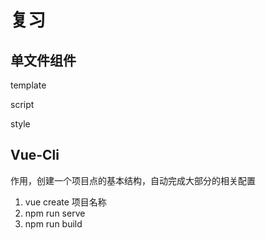 # 复习

## 单文件组件

template

script

style

## Vue-Cli

作用，创建一个项目点的基本结构，自动完成大部分的相关配置

1. vue create 项目名称
2. npm run serve
3. npm run build